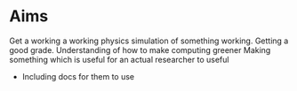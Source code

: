 # Aims

Get a working a working physics simulation of something working.
Getting a good grade.
Understanding of how to make computing greener
Making something which is useful for an actual researcher to useful
  - Including docs for them to use

